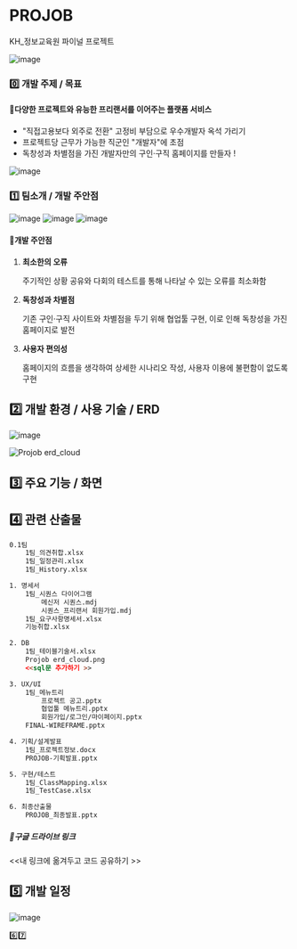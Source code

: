 
# PROJOB
KH_정보교육원 파이널 프로젝트

![image](https://user-images.githubusercontent.com/92707182/181875397-36a54d8c-361e-4533-8ecf-feb44a7baaad.png)

### 0️⃣ 개발 주제 / 목표


#### 📖다양한 프로젝트와 유능한 프리랜서를 이어주는 플랫폼 서비스

- "직접고용보다 외주로 전환" 고정비 부담으로 우수개발자 옥석 가리기
- 프로젝트당 근무가 가능한 직군인 "개발자"에 초점
- 독창성과 차별점을 가진 개발자만의 구인·구직 홈페이지를 만들자 ! 



![image](https://user-images.githubusercontent.com/92707182/181875443-e9c4172a-8042-4e2b-b31d-b5eee6b05a81.png)



### 1️⃣ 팀소개 / 개발 주안점
![image](https://user-images.githubusercontent.com/92707182/181875432-49ba300d-6020-4341-8535-7695292d28cd.png)
![image](https://user-images.githubusercontent.com/92707182/181875458-621c6f5e-92d6-41cf-89a4-3d7794e63712.png)
![image](https://user-images.githubusercontent.com/92707182/181875462-d2eaca6a-fa37-4dfd-8736-96ecdfc1d9aa.png)


#### 🔎개발 주안점

1. **최소한의 오류**

   주기적인 상황 공유와 다회의 테스트를 통해 나타날 수 있는 오류를 최소화함

2. **독창성과 차별점**

   기존 구인·구직 사이트와 차별점을 두기 위해 협업툴 구현, 이로 인해 독창성을 가진 홈페이지로 발전

3. **사용자 편의성**

   홈페이지의 흐름을 생각하여 상세한 시나리오 작성, 사용자 이용에 불편함이 없도록 구현

   

## 2️⃣ 개발 환경 / 사용 기술 / ERD

![image](https://user-images.githubusercontent.com/92707182/181875470-8c9507b4-28d8-4c50-bf59-6f31f325b428.png)


![Projob erd_cloud](https://user-images.githubusercontent.com/92707182/181875815-7795b9e3-f1fc-4c37-bd15-421245d170cb.png)



## 3️⃣ 주요 기능 / 화면

## 4️⃣  관련 산출물

```html
0.1팀
	1팀_의견취합.xlsx
	1팀_일정관리.xlsx
	1팀_History.xlsx

1. 명세서
	1팀_시퀀스 다이어그램
		메신저 시퀀스.mdj
		시퀀스_프리랜서 회원가입.mdj
	1팀_요구사항명세서.xlsx
	기능취합.xlsx

2. DB
	1팀_테이블기술서.xlsx
	Projob erd_cloud.png
	<<sql문 추가하기 >>

3. UX/UI
	1팀_메뉴트리
		프로젝트 공고.pptx
		협업툴 메뉴트리.pptx
		회원가입/로그인/마이페이지.pptx
	FINAL-WIREFRAME.pptx

4. 기획/설계발표
	1팀_프로젝트정보.docx
	PROJOB-기획발표.pptx

5. 구현/테스트
	1팀_ClassMapping.xlsx
	1팀_TestCase.xlsx

6. 최종산출물
	PROJOB_최종발표.pptx
```

##### 💾구글 드라이브 링크

<<내 링크에 옮겨두고 코드 공유하기 >>


## 5️⃣ 개발 일정
![image](https://user-images.githubusercontent.com/92707182/181875548-6feb856a-3624-45af-80da-b0128368cc53.png)


6️⃣7️⃣

